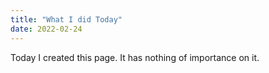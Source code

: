 ```yaml
---
title: "What I did Today"
date: 2022-02-24
---
```


Today I created this page. It has nothing of importance on it.
